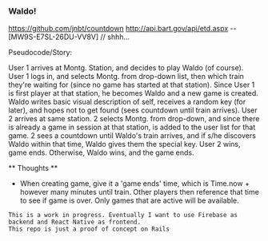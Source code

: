 ### Waldo!

https://github.com/jnbt/countdown
http://api.bart.gov/api/etd.aspx
	-- [MW9S-E7SL-26DU-VV8V] // shhh...

Pseudocode/Story:

User 1 arrives at Montg. Station, and decides to play Waldo (of course). User 1 logs in, and selects Montg. from drop-down list, then which train they're waiting for (since no game has started at that station). Since User 1 is first player at that station, he becomes Waldo and a new game is created. Waldo writes basic visual description of self, receives a random key (for later), and hopes not to get found (sees countdown until train arrives). User 2 arrives at same station. 2 selects Montg. from drop-down, and since there is already a game in session at that station, is added to the user list for that game. 2 sees a countdown until Waldo's train arrives, and if s/he discovers Waldo within that time, Waldo gives them the special key. User 2 wins, game ends. Otherwise, Waldo wins, and the game ends. 

** Thoughts **

* When creating game, give it a 'game ends' time, which is Time.now + however many minutes until train. Other players then reference that time to see if game is over. Only games that are active will be available.

>
	This is a work in progress. Eventually I want to use Firebase as backend and React Native as frontend. 
	This repo is just a proof of concept on Rails
